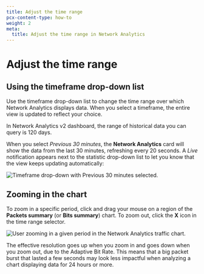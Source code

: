 ```yaml
---
title: Adjust the time range
pcx-content-type: how-to
weight: 2
meta:
  title: Adjust the time range in Network Analytics
---
```


# Adjust the time range

## Using the timeframe drop-down list

Use the timeframe drop-down list to change the time range over which Network Analytics displays data. When you select a timeframe, the entire view is updated to reflect your choice.

In Network Analytics v2 dashboard, the range of historical data you can query is 120 days.

When you select _Previous 30 minutes_, the **Network Analytics** card will show the data from the last 30 minutes, refreshing every 20 seconds. A _Live_ notification appears next to the statistic drop-down list to let you know that the view keeps updating automatically:

![Timeframe drop-down with Previous 30 minutes selected.](/analytics/static/images/network-analytics/timeframe-selector.png)

## Zooming in the chart

To zoom in a specific period, click and drag your mouse on a region of the **Packets summary** (or **Bits summary**) chart. To zoom out, click the **X** icon in the time range selector.

![User zooming in a given period in the Network Analytics traffic chart.](/analytics/static/images/network-analytics/chart-zoom-in.gif)

The effective resolution goes up when you zoom in and goes down when you zoom out, due to the Adaptive Bit Rate. This means that a big packet burst that lasted a few seconds may look less impactful when analyzing a chart displaying data for 24 hours or more.